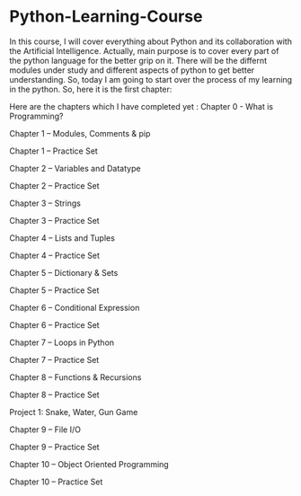 # Python-Learning-Course
In this course, I will cover everything about Python and its collaboration with the Artificial Intelligence.
Actually, main purpose is to cover every part of the python language for the better grip on it.
There will be the differnt modules under study and different aspects of python to get better understanding.
So, today I am going to start over the process of my learning in the python.
So, here it is the first chapter:

Here are the chapters which I have completed yet :
Chapter 0 - What is Programming?

Chapter 1 – Modules, Comments & pip

Chapter 1 – Practice Set

Chapter 2 – Variables and Datatype

Chapter 2 – Practice Set

Chapter 3 – Strings

Chapter 3 – Practice Set

Chapter 4 – Lists and Tuples

Chapter 4 – Practice Set

Chapter 5 – Dictionary & Sets

Chapter 5 – Practice Set

Chapter 6 – Conditional Expression

Chapter 6 – Practice Set

Chapter 7 – Loops in Python

Chapter 7 – Practice Set

Chapter 8 – Functions & Recursions

Chapter 8 – Practice Set

Project 1: Snake, Water, Gun Game

Chapter 9 – File I/O

Chapter 9 – Practice Set

Chapter 10 – Object Oriented Programming

Chapter 10 – Practice Set